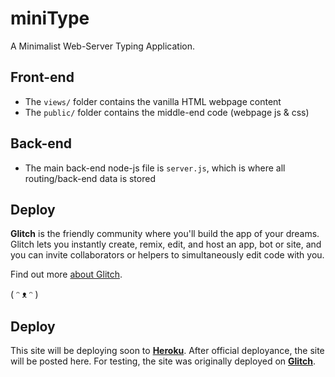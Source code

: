 # miniType

A Minimalist Web-Server Typing Application. 

## Front-end

- The `views/` folder contains the vanilla HTML webpage content
- The `public/` folder contains the middle-end code (webpage js & css)

## Back-end

- The main back-end node-js file is `server.js`, which is where all routing/back-end data is stored

## Deploy

**Glitch** is the friendly community where you'll build the app of your dreams. Glitch lets you instantly create, remix, edit, and host an app, bot or site, and you can invite collaborators or helpers to simultaneously edit code with you.

Find out more [about Glitch](https://glitch.com/about).

( ᵔ ᴥ ᵔ )

## Deploy

This site will be deploying soon to [**Heroku**](https://heroku.com). After official deployance, the site will be posted here.
For testing, the site was originally deployed on [**Glitch**](https://glitch.com/).